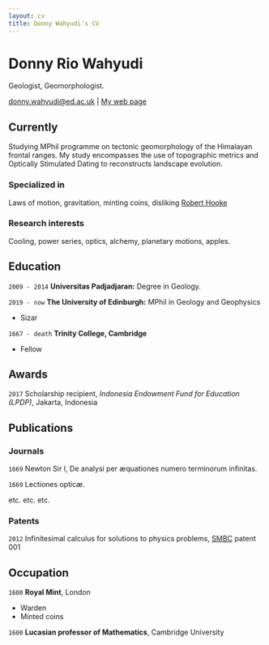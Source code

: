 ```yaml
---
layout: cv
title: Donny Wahyudi's CV
---
```

# Donny Rio Wahyudi
Geologist, Geomorphologist.

<div id="webaddress">
<a href="donny.wahyudi@ed.ac.uk">donny.wahyudi@ed.ac.uk</a>
| <a href="drwahyudi.github.io">My web page</a>
</div>


## Currently

Studying MPhil programme on tectonic geomorphology of the Himalayan frontal ranges. My study encompasses the use of topographic metrics and Optically Stimulated Dating to reconstructs landscape evolution. 

### Specialized in

Laws of motion, gravitation, minting coins, disliking [Robert Hooke](http://en.wikipedia.org/wiki/Robert_Hooke)


### Research interests

Cooling, power series, optics, alchemy, planetary motions, apples.


## Education

`2009 - 2014`
__Universitas Padjadjaran:__ Degree in Geology.

`2019 - now`
__The University of Edinburgh:__ MPhil in Geology and Geophysics

- Sizar

`1667 - death`
__Trinity College, Cambridge__

- Fellow



## Awards

`2017`
Scholarship recipient, *Indonesia Endowment Fund for Education (LPDP)*, Jakarta, Indonesia

## Publications

<!-- A list is also available [online](http://scholar.google.co.uk/citations?user=LTOTl0YAAAAJ) -->

### Journals

`1669`
Newton Sir I, De analysi per æquationes numero terminorum infinitas. 

`1669`
Lectiones opticæ.

etc. etc. etc.

### Patents

`2012`
Infinitesimal calculus for solutions to physics problems, [SMBC](http://www.techdirt.com/articles/20121011/09312820678/if-patents-had-been-around-time-newton.shtml) patent 001


## Occupation

`1600`
__Royal Mint__, London

- Warden
- Minted coins

`1600`
__Lucasian professor of Mathematics__, Cambridge University



<!-- ### Footer

Last updated: May 2013 -->


